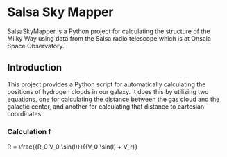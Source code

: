 # Salsa Sky Mapper

SalsaSkyMapper is a Python project for calculating the structure of the Milky Way using data from the Salsa radio telescope which is at Onsala Space Observatory.

## Introduction

This project provides a Python script for automatically calculating the positions of hydrogen clouds in our galaxy. 
It does this by utilizing two equations, one for calculating the distance between the gas cloud and the galactic center,
and another for calculating that distance to cartesian coordinates.

### Calculation f
R = \frac{{R_0 V_0 \sin(l)}}{{V_0 \sin(l) + V_r}}


##
